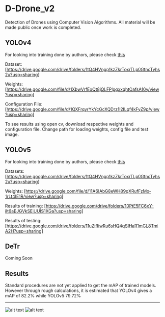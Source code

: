 # D-Drone_v2
Detection of Drones using Computer Vision Algorithms. All material will be made public once work is completed.

## YOLOv4
For looking into training done by authors, please check [this](https://drive.google.com/drive/folders/1qosbtve6zrhd6gshnDk1bTbSAV4usseY?usp=sharing)

Dataset: [https://drive.google.com/drive/folders/1tQ4HVngp1kzZkrToxrTLp0GtncTyhs2u?usp=sharing]

Weights: [https://drive.google.com/file/d/1XbwVrfEoQt8jQLFPlpgxxqhtOafsA10y/view?usp=sharing]

Configuration File: [https://drive.google.com/file/d/1QXFrqyrYkYcGcXQDrz1l2ILqf4kFyZ9p/view?usp=sharing]

To see results using open cv, download respective weights and configuration file. Change path for loading weights, config file and test image.


## YOLOv5
For looking into training done by authors, please check [this](https://drive.google.com/drive/folders/14Tfz8pdNqrTzAwVxs0HB1jbRtyVD1Tw5?usp=sharing)

Datasets: [https://drive.google.com/drive/folders/1tQ4HVngp1kzZkrToxrTLp0GtncTyhs2u?usp=sharing]

Weights: [https://drive.google.com/file/d/11A6IAbG8eWH89qXRufFzMx-1rLt4IE1R/view?usp=sharing]

Results of training: [https://drive.google.com/drive/folders/10PtE5FC6xY-ilt6aEJGVkSEiUUlS1XGa?usp=sharing]

Results of testing: [https://drive.google.com/drive/folders/11uZifIiwRu6sHQ4qSIHaR1mGL8TmiA2H?usp=sharing]


 
## DeTr
Coming Soon

## Results
Standard procedures are not yet applied to get the mAP of trained models. However through rough calculations, it is estimated that YOLOv4 gives a mAP of 82.2% while YOLOv5 79.72%

---
![alt text](image.jpg)
![alt text](image.jpg)